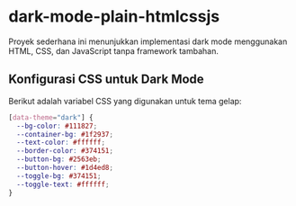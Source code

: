 # dark-mode-plain-htmlcssjs

Proyek sederhana ini menunjukkan implementasi dark mode menggunakan HTML, CSS, dan JavaScript tanpa framework tambahan.

## Konfigurasi CSS untuk Dark Mode

Berikut adalah variabel CSS yang digunakan untuk tema gelap:

```css
[data-theme="dark"] {
  --bg-color: #111827;
  --container-bg: #1f2937;
  --text-color: #ffffff;
  --border-color: #374151;
  --button-bg: #2563eb;
  --button-hover: #1d4ed8;
  --toggle-bg: #374151;
  --toggle-text: #ffffff;
}
